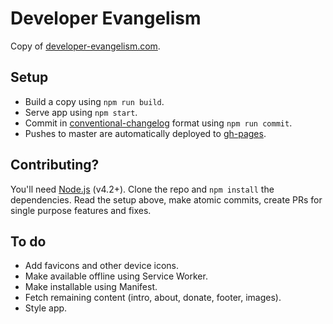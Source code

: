 # Developer Evangelism

Copy of [developer-evangelism.com](http://developer-evangelism.com).

## Setup

* Build a copy using `npm run build`.
* Serve app using `npm start`.
* Commit in [conventional-changelog](https://github.com/ajoslin/conventional-changelog/blob/master/conventions/angular.md) format using `npm run commit`.
* Pushes to master are automatically deployed to [gh-pages](https://jbmoelker.github.io/developer-evangelism/).

## Contributing?

You'll need [Node.js](https://nodejs.org/en/) (v4.2+). Clone the repo and `npm install` the dependencies.
Read the setup above, make atomic commits, create PRs for single purpose features and fixes.

## To do

* Add favicons and other device icons.
* Make available offline using Service Worker.
* Make installable using Manifest.
* Fetch remaining content (intro, about, donate, footer, images).
* Style app.